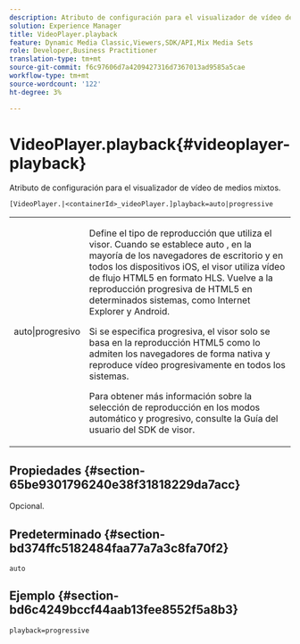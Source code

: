 ```yaml
---
description: Atributo de configuración para el visualizador de vídeo de medios mixtos.
solution: Experience Manager
title: VideoPlayer.playback
feature: Dynamic Media Classic,Viewers,SDK/API,Mix Media Sets
role: Developer,Business Practitioner
translation-type: tm+mt
source-git-commit: f6c97606d7a4209427316d7367013ad9585a5cae
workflow-type: tm+mt
source-wordcount: '122'
ht-degree: 3%

---
```



# VideoPlayer.playback{#videoplayer-playback}

Atributo de configuración para el visualizador de vídeo de medios mixtos.

`[VideoPlayer.|<containerId>_videoPlayer.]playback=auto|progressive`

<table id="table_27B4B2DDD44D4D1CB46DD1906A92B2FD"> 
 <tbody> 
  <tr> 
   <td colname="col1"> <p> <span class="codeph"> auto|progresivo</span> </p> </td> 
   <td colname="col2"> <p> Define el tipo de reproducción que utiliza el visor. Cuando se establece <span class="codeph"> auto</span> , en la mayoría de los navegadores de escritorio y en todos los dispositivos iOS, el visor utiliza vídeo de flujo HTML5 en formato HLS. Vuelve a la reproducción progresiva de HTML5 en determinados sistemas, como Internet Explorer y Android. </p> <p>Si se especifica <span class="codeph"> progresiva</span>, el visor solo se basa en la reproducción HTML5 como lo admiten los navegadores de forma nativa y reproduce vídeo progresivamente en todos los sistemas. </p> <p>Para obtener más información sobre la selección de reproducción en los modos automático y progresivo, consulte la Guía del usuario del SDK de visor. </p> </td> 
  </tr> 
 </tbody> 
</table>

## Propiedades {#section-65be9301796240e38f31818229da7acc}

Opcional.

## Predeterminado {#section-bd374ffc5182484faa77a7a3c8fa70f2}

`auto`

## Ejemplo {#section-bd6c4249bccf44aab13fee8552f5a8b3}

`playback=progressive`
